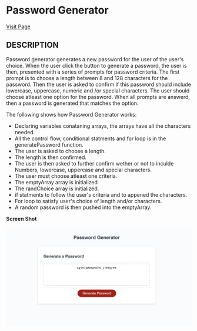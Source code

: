 # **Password Generator**
[Visit Page](https://umairali-bit.github.io/password-generator/ "Password Generator")


## **DESCRIPTION**
Password generator generates a new password for the user of the user's choice. When the user click the button to generate a password, the user is then, presented with a series of prompts for password criteria. The first prompt is to choose a length between 8 and 128 characters for the password. Then the user is asked to confirm if this password should include lowercase, uppercase, numeric and /or special characters. The user should choose atleast one option for the password. When all prompts are answerd, then a password is generated that matches the option. 



The following shows how Password Generator works:

* Declaring variables conataning arrays, the arrays have all the characters needed.
* All the control flow, conditional statments and for loop is in the generatePassword function.  
* The user is asked to choose a length. 
* The length is then confirmed.
* The user is then asked to further confirm wether or not to inculde Numbers, lowercase, uppercase and special characters. 
* The user must choose atleast one criteria.
* The emptyArray array is initialized
* The randChoice array is initialized.
* if statments to follow the user's criteria and to appened the characters. 
* For loop to satisfy user's choice of length and/or characters.
* A random password is then pushed into the emptyArray.


**Screen Shot**
  <br>
  <br>
![Screen shot](/Develop/screenshot/Screen%20Shot%202021-07-09%20at%203.56.26%20PM.png)
